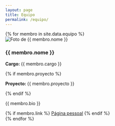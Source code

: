 ```yaml
---
layout: page
title: Equipo
permalink: /equipo/
---
```


<div class="equipe-container">
  {% for membro in site.data.equipo %}
  <div class="membro">
    <img src="{{ site.baseurl }}/assets/img/equipo/{{ membro.foto }}" alt="Foto de {{ membro.nome }}" class="imagem-redonda">
    <h3>{{ membro.nome }}</h3>
    <p><strong>Cargo: </strong>{{ membro.cargo }}</p>
    {% if membro.proyecto %}
        <p><strong>Proyecto: </strong>{{ membro.proyecto }}</p>
    {% endif %}
    <p>{{ membro.bio }}</p>
    {% if membro.link %}
        <a href="{{ membro.link }}" target="_blank">Página pessoal</a>
    {% endif %}
  </div>
  {% endfor %}
</div>
